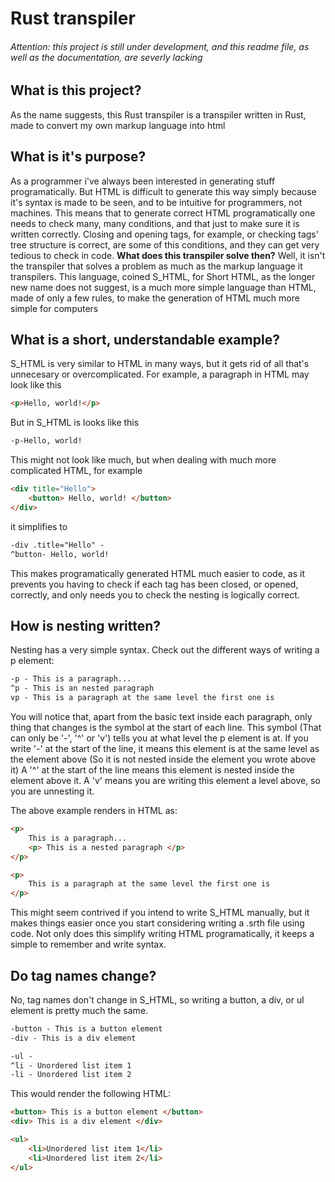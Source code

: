 # Rust transpiler
###### Attention: this project is still under development, and this readme file, as well as the documentation, are severly lacking

## What is this project?
As the name suggests, this Rust transpiler is a transpiler written in Rust, made to convert my own markup language into html

## What is it's purpose?
As a programmer i've always been interested in generating stuff programatically. But HTML is difficult to generate this way simply because it's syntax is made to be seen, and to be intuitive for programmers, not machines. This means that to generate correct HTML programatically one needs to check many, many conditions, and that just to make sure it is written correctly. Closing and opening tags, for example, or checking tags' tree structure is correct, are some of this conditions, and they can get very tedious to check in code.
**What does this transpiler solve then?**
Well, it isn't the transpiler that solves a problem as much as the markup language it transpilers.
This language, coined S_HTML, for Short HTML, as the longer new name does not suggest,
is a much more simple language than HTML, made of only a few rules, to make the generation of HTML much more simple for computers

## What is a short, understandable example?
S_HTML is very similar to HTML in many ways, but it gets rid of all that's unnecesary or 
overcomplicated.
For example, a paragraph in HTML may look like this
```HTML
<p>Hello, world!</p>
```
But in S_HTML is looks like this

```HTML
-p-Hello, world!
```

This might not look like much, but when dealing with much more complicated HTML, for example

```HTML
<div title="Hello">
    <button> Hello, world! </button>
</div>
```

it simplifies to

```HTML
-div .title="Hello" -
^button- Hello, world!
```

This makes programatically generated HTML much easier to code, as it prevents you having to check if each tag has been closed, or opened, correctly, and only needs you to check the nesting is logically correct.

## How is nesting written?
Nesting has a very simple syntax. Check out the different ways of writing a p element:

```HTML
-p - This is a paragraph...
^p - This is an nested paragraph
vp - This is a paragraph at the same level the first one is
```

You will notice that, apart from the basic text inside each paragraph, only thing that changes is
the symbol at the start of each line. This symbol (That can only be '-', '^' or 'v') tells you at what level the p element is at. 
If you write '-' at the start of the line, it means this element is at the same level as the element above (So it is not nested inside the element you wrote above it)
A '^' at the start of the line means this element is nested inside the element above it.
A 'v' means you are writing this element a level above, so you are unnesting it.

The above example renders in HTML as:

```HTML
<p> 
    This is a paragraph...
    <p> This is a nested paragraph </p>
</p>

<p>
    This is a paragraph at the same level the first one is
</p>
```

This might seem contrived if you intend to write S_HTML manually, but it makes things easier once you start considering writing a .srth file using code. Not only does this simplify writing HTML programatically, it keeps a simple to remember and write syntax.

## Do tag names change?
No, tag names don't change in S_HTML, so writing a button, a div, or ul element is pretty much the same.

```HTML
-button - This is a button element
-div - This is a div element

-ul -
^li - Unordered list item 1
-li - Unordered list item 2
```

This would render the following HTML:

```HTML
<button> This is a button element </button>
<div> This is a div element </div>

<ul>
    <li>Unordered list item 1</li>
    <li>Unordered list item 2</li>
</ul>
```